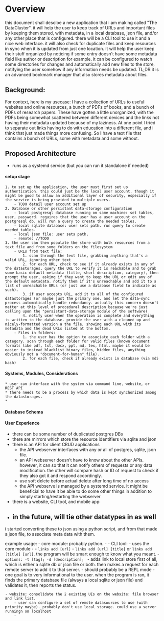 # Overview
this document shall descibe a new application that i am making called "The DataCluster". 
it will help the user to keep track of URLs and important files by keeping them stored, with metadata, in a local database, json file, and/or any other place that is configured. there will be a CLI tool to use it and a nice web interface. it will also check for duplicate files and keep resources in sync when it is updated from just one location. it will help the user keep their stuff organized by noticing if some entry doesn't have some metadata field like author or description for example. it can be configured to watch some directories for changes and automatically add new files to the store, notifying the user somehow if any information needs be updated. 
TL;DR it is an advanced bookmark manager that also stores metadata about files. 

## Background:
For context, here is my usecase: I have a collection of URLs to useful websites and online resources, a bunch of PDFs of books, and a bunch of PDFs of research papers. These have gotten a little unorganized, with the PDFs being somewhat scattered between different devices and the links not having their metadata updated because of my laziness. At one point I tried to separate out links having to do with education into a different file, and i think that just made things more confusing. So I have a text file that contains a bunch of URLs, some with metadata and some without.

## Proposed Architecture
- runs as a systemd service (but you can run it standalone if needed)
#### setup stage
    1. to set up the application, the user must first set up authentication. this could just be the local user account. though it might be good to allow an additional layer of security, especially if the service is being provided to multiple users. 
        - TODO detail user account set up
    2. Database or other persistant data-storage configuration
        - local postgresql database running on same machine: set tables, user, password. requires that the user has a user account on the postgresql db. will run a query to create the needed tables. 
        - local sqlite database: user sets path. run query to create needed tables.
        - local json file: user sets path. 
        - remote: //TODO 
    3. the user can then populate the store with bulk resources from a text file and from some folders on the filesystem 
        - URLs from text file: 
            1. scan through the text file, grabbing anything that's a valid URL, ignoring other text
            2. for each URL, check to see if it already exists in any of the datastorages. query the URL to verify it is reachable and to grab some basic default metadata (title, short description, category), then prompt the user, asking if they want to keep the URL or edit any of the default metadata. notify them if it's unreachable and add it to a list of unreachable URLs (or just use a database field to indicate as such). 
            3. if user accepts URL, add it to all of the configured datastorages (or maybe just the primary one, and let the data-sync process automatically handle redundancy. actually this concern doesn't matter at this level of procedural description because we're just calling upon the "persistant-data-storage module of the software)
            4. notify user when the operation is complete and everything is written to the database. provide the user with a cleaned up and nicely-formatted version a the file, showing each URL with its metadata and the dead URLs listed at the bottom. 
        - Files in folders:
            1. the user has the option to associate each folder with a category. scan through each folder for valid files (known document formats like pdf, txt, docx, ppt, md, tex, html. maybe it would be easier to instead blacklist binary files, hidden files, anything obviously not a "document-for-human" file). 
            2. for each file, check if already exists in database (via md5 hash) 
#### Systems, Modules, Considerations 
    * user can interface with the system via command line, website, or REST API
    * there needs to be a process by which data is kept synchonized among the datastorages. 
    *   
#### Database Schema
#### User Experience


- there can be some number of duplicated postgres DBs
- there are mirrors which store the resource identifiers via sqlite and json
- there is an API for client CRUD applications
    - the API webserver interfaces with any or all of postgres, sqlite, json file. 
    - an API webserver doesn't have to know about the other APIs. however, it can so that it can notify others of requests or any data modification. the other will compare hash or ID of request to check if they also got it and respond accordingly. 
    - use soft delete before actual delete after long time of no access
    - the API webserve is managed by a systemd service. it might be beneficial to have it be able to do some other things in addition to simply starting/restarting the webserver
- there is a website, CLI tool, and mobile app
- in the future, will tie other datatypes in as well
    - 



i started converting these to json using a python script, and from that made a json file, to associate meta data with them. 



example usage:
    - core module: probably python. 
    -
    - CLI tool:
        - uses the core module
        -
        - `links add [url]`
        - `links add [url] [title]` or `links add [title] [url]`. the program will be smart enough to know what you meant. 
        - `options: -t [tag]; -d [description]; `
        - adds link to local store first of all, which is either a sqlite db or json file or both. then makes a request for each remote server to add it to that server. 
        - should probably be a REPL mode
        - one goal is to very informational to the user. when the program is ran, it finds the primary database file (always a local sqlite or json file) and validates it, then reports the status. 
    
    - website: consolidate the 2 existing UIs on the website: file browser and link list. 
        - user can configure a set of remote datasources to use (with priority maybe). probably don't use local storage. could use a server runningn on localhost
        -

